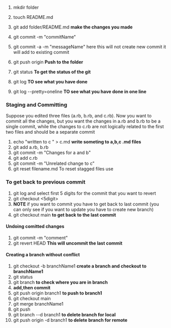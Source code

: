 1. mkdir folder
2. touch README.md
3. git add folder/README.md __make the changes you made__
4. git commit -m "commitName"
5. git commit -a -m "messageName" here this will not create new commit it will add to existing commit
6. git push origin __Push to the folder__
7. git status __To get the status of the git__

1. git log __TO see what you have done__
2. git log --pretty=oneline __TO see what you have done in one line__

###   Staging and Committing  ###

Suppose you edited three files (a.rb, b.rb, and c.rb). Now you want to commit all the changes, but you want the changes in a.rb and b.rb to be a single commit, while the changes to c.rb are not logically related to the first two files and should be a separate commit
1. echo "written to c " > c.md __write someting to a,b,c .md files__
2. git add a.rb, b.rb
3. git commit -m "Changes for a and b"
4. git add c.rb
5. git commit -m "Unrelated change to c"
6. git reset filename.md To reset stagged files use

### To get back to previous commit ###
1. git log and select first 5 digits for the commit that you want to revert
2. git checkout <5digit>
3. __NOTE__ if you want to commit you have to get back to last commit (you can only see if you want to update you have to create new branch)
4. git checkout main __to get back to the last commit__

#### Undoing comitted changes ####
1. git commit -m "comment"
2. git revert HEAD __This will uncommit the last commit__

#### Creating a branch without conflict ####
1. git checkout -b branchName1 __create a branch and checkout to branchName1__
2. git status
3. git branch __to check where you are in branch__ 
4. __add,then commit__
5. git push origin branch1  __to push to branch1__
6. git checkout main
7. git merge branchName1
8. git push
9. git branch --d branch1 __to delete branch for local__
9. git push origin -d branch1 __to delete branch for remote__
